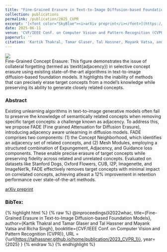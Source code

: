 ```yaml
---
title: "Fine-Grained Erasure in Text-to-Image Diffusion-based Foundation Models"
collection: publications
permalink: /publication/2025_CVPR
excerpt: '[<font color="SkyBlue"><i>arXiv preprint</i></font>](https://arxiv.org/abs/2503.19783)'
date: 2025-06-11
venue: 'CVF/IEEE Conf. on Computer Vision and Pattern Recognition (CVPR), Nashville TN, USA'
paperurl: ''
citation: 'Kartik Thakral, Tamar Glaser, Tal Hassner, Mayank Vatsa, and Richa Singh. <i>Fine-Grained Erasure in Text-to-Image Diffusion-based Foundation Models.</i> CVF/IEEE Conf. on Computer Vision and Pattern Recognition (CVPR), Nashville TN, USA 2025'
---
```


<img src='../projects/fine_grained_erasure/teaser.png'><br/>
Fine-Grained Concept Erasure: This figure demonstrates the issue of collateral forgetting (termed as \textit{adjacency}) in selective concept erasure using existing state-of-the-art algorithms in text-to-image diffusion-based foundation models. It highlights the inability of methods that can precisely erase target concepts from a model’s knowledge while preserving its ability to generate closely related concepts.


### Abstract
Existing unlearning algorithms in text-to-image generative models often fail to preserve the knowledge of semantically related concepts when removing specific target concepts: a challenge known as adjacency. To address this, we propose FADE (Fine grained Attenuation for Diffusion Erasure), introducing adjacency aware unlearning in diffusion models. FADE comprises two components: (1) the Concept Neighborhood, which identifies an adjacency set of related concepts, and (2) Mesh Modules, employing a structured combination of Expungement, Adjacency, and Guidance loss components. These enable precise erasure of target concepts while preserving fidelity across related and unrelated concepts. Evaluated on datasets like Stanford Dogs, Oxford Flowers, CUB, I2P, Imagenette, and ImageNet1k, FADE effectively removes target concepts with minimal impact on correlated concepts, achieving atleast a 12% improvement in retention performance over state-of-the-art methods.
  

[arXiv preprint](https://arxiv.org/abs/2503.19783)


### BibTex:
{% highlight html %}
{% raw %}
@inproceedings{li2022whac,
  title={Fine-Grained Erasure in Text-to-Image Diffusion-based Foundation Models},
  author={Kartik Thakral and Tamar Glaser and Tal Hassner and Mayank Vatsa and Richa Singh},
  booktitle={CVF/IEEE Conf. on Computer Vision and Pattern Recognition (CVPR)},
  URL = {\url{https://talhassner.github.io/home/publication/2023_CVPR_1}},
  year={2025}
}
{% endraw %}
{% endhighlight %}

